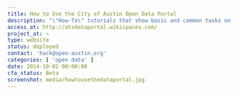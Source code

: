 ```yaml
---
title: How to Use the City of Austin Open Data Portal
description: "\"How-To\" tutorials that show basic and common tasks on the City of Austin Open Data Portal."
access_at: http://atxdataportal.wikispaces.com/
project_at: ~
type: website
status: deployed
contact: 'hack@open-austin.org'
categories: [ 'open data' ]
date: 2014-10-02 00:00:00
cfa_status: Beta
screenshot: media/howtousethedataportal.jpg
---
```

